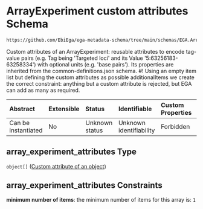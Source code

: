 # ArrayExperiment custom attributes Schema

```txt
https://github.com/EbiEga/ega-metadata-schema/tree/main/schemas/EGA.ArrayExperiment.json#/properties/array_experiment_attributes
```

Custom attributes of an ArrayExperiment: reusable attributes to encode tag-value pairs (e.g. Tag being 'Targeted loci' and its Value '5:63256183-63258334') with optional units (e.g. 'base pairs'). Its properties are inherited from the common-definitions.json schema. #! Using an empty item list but defining the custom attributes as possible additionalItems we create the correct constraint: anything but a custom attribute is rejected, but EGA can add as many as required.

| Abstract            | Extensible | Status         | Identifiable            | Custom Properties | Additional Properties | Access Restrictions | Defined In                                                                          |
| :------------------ | :--------- | :------------- | :---------------------- | :---------------- | :-------------------- | :------------------ | :---------------------------------------------------------------------------------- |
| Can be instantiated | No         | Unknown status | Unknown identifiability | Forbidden         | Forbidden             | none                | [EGA.ArrayExperiment.json*](../out/EGA.ArrayExperiment.json "open original schema") |

## array_experiment_attributes Type

`object[]` ([Custom attribute of an object](ega-2-definitions-custom-attribute-of-an-object.md))

## array_experiment_attributes Constraints

**minimum number of items**: the minimum number of items for this array is: `1`
